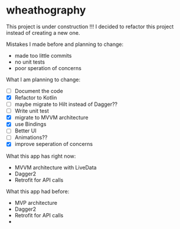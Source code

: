 # wheathography

This project is under construction !!! I decided to refactor this project instead of creating a new one.

Mistakes I made before and planning to change:
* made too little commits
* no unit tests
* poor speration of concerns

What I am planning to change:
- [ ] Document the code
- [x] Refactor to Kotlin
- [ ] maybe migrate to Hilt instead of Dagger??
- [ ] Write unit test
- [x] migrate to MVVM architecture
- [x] use Bindings
- [ ] Better UI
- [ ] Animations??
- [x] improve seperation of concerns 

What this app has right now:
* MVVM architecture with LiveData
* Dagger2
* Retrofit for API calls


What this app had before:
* MVP architecture
* Dagger2
* Retrofit for API calls
* 

